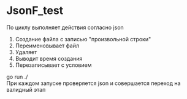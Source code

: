 # JsonF_test
По циклу выполняет действия согласно json
1. Создание файла с записью "произвольной строки"
2. Переименовывает файл
3. Удаляет
4. Выводит время создания
5. Перезаписывает с условием

go run ./  
При каждом запуске проверяется json и совершается переход на валидный этап
